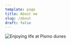 ```yaml
---
template: page
title: About me
slug: /about
draft: false
---
```

![Enjoying life at Pismo dunes](/media/personal.jpg)
